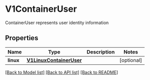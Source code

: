 # V1ContainerUser

ContainerUser represents user identity information
## Properties
Name | Type | Description | Notes
------------ | ------------- | ------------- | -------------
**linux** | [**V1LinuxContainerUser**](V1LinuxContainerUser.md) |  | [optional] 

[[Back to Model list]](../README.md#documentation-for-models) [[Back to API list]](../README.md#documentation-for-api-endpoints) [[Back to README]](../README.md)


